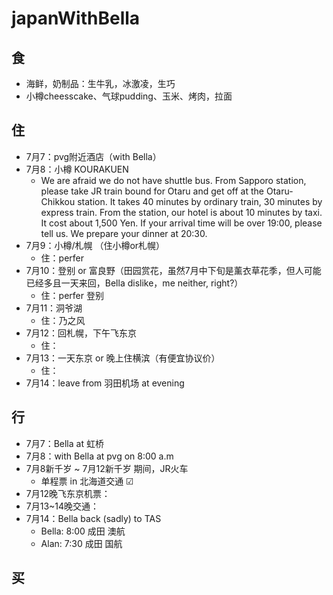 # japanWithBella
## 食
  - 海鲜，奶制品：生牛乳，冰激凌，生巧
  - 小樽cheesscake、气球pudding、玉米、烤肉，拉面
## 住
  - 7月7：pvg附近酒店（with Bella）
  - 7月8：小樽 KOURAKUEN
    - We are afraid we do not have shuttle bus.
From Sapporo station, please take JR train bound for Otaru and get off at the Otaru-Chikkou station.
It takes 40 minutes by ordinary train, 30 minutes by express train.
From the station, our hotel is about 10 minutes by taxi. It cost about 1,500 Yen.
If your arrival time will be over 19:00, please tell us. We prepare your dinner at 20:30.
  - 7月9：小樽/札幌  （住小樽or札幌）
    - 住：perfer 
  - 7月10：登别 or 富良野（田园赏花，虽然7月中下旬是薰衣草花季，但人可能已经多且一天来回，Bella dislike，me neither, right?）
    - 住：perfer 登别
  - 7月11：洞爷湖
    - 住：乃之风
  - 7月12：回札幌，下午飞东京
    - 住：
  - 7月13：一天东京 or 晚上住横滨（有便宜协议价）
    - 住：
  - 7月14：leave from 羽田机场 at evening
## 行
  - 7月7：Bella at 虹桥
  - 7月8：with Bella at pvg on 8:00 a.m
  - 7月8新千岁 ~ 7月12新千岁 期间，JR火车
    - 单程票 in 北海道交通  ☑
  - 7月12晚飞东京机票：
  - 7月13~14晚交通：
  - 7月14：Bella back (sadly) to TAS 
    - Bella: 8:00 成田 澳航
    - Alan: 7:30 成田 国航
## 买
